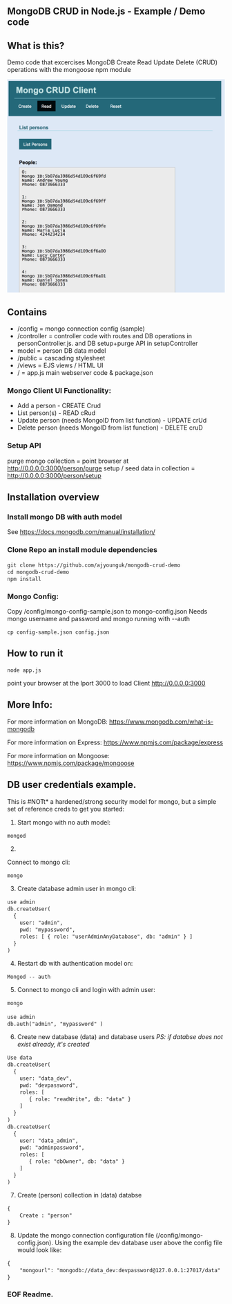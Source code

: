 ## MongoDB CRUD in Node.js - Example / Demo code

## What is this?
Demo code that excercises MongoDB Create Read Update Delete (CRUD) operations with the mongoose npm module

![Alt text](/screenshots/mongo_read.png?raw=true)

## Contains
- /config = mongo connection config (sample)
- /controller = controller code with routes and DB operations in personController.js. and DB setup+purge API in setupController
- model = person DB data model
- /public = cascading stylesheet 
- /views = EJS views / HTML UI
- / = app.js main webserver code & package.json 

### Mongo Client UI Functionality:
- Add a person - CREATE Crud
- List person(s) - READ cRud
- Update person (needs MongoID from list function) - UPDATE crUd
- Delete person (needs MongoID from list function) - DELETE cruD

### Setup API
purge mongo collection = point browser at http://0.0.0.0:3000/person/purge
setup / seed data in collection = http://0.0.0.0:3000/person/setup



## Installation overview

### Install mongo DB with auth model
See https://docs.mongodb.com/manual/installation/


### Clone Repo an install module dependencies
```
git clone https://github.com/ajyounguk/mongodb-crud-demo
cd mongodb-crud-demo
npm install
```

### Mongo Config:
Copy /config/mongo-config-sample.json to mongo-config.json
Needs mongo username and password and mongo running with --auth
```
cp config-sample.json config.json
```


## How to run it
```
node app.js
```

point your browser at the lport 3000 to load Client
http://0.0.0.0:3000


## More Info:
For more information on MongoDB:
https://www.mongodb.com/what-is-mongodb

For more information on Express:
https://www.npmjs.com/package/express

For more information on Mongoose:
https://www.npmjs.com/package/mongoose


## DB user credentials example.
This is #NOTt* a hardened/strong security model for mongo, but a simple set of reference creds to get you started:


1. Start mongo with no auth model:
```
mongod
```

2. 
Connect to mongo cli:
```
mongo
```

3. Create database admin user in mongo cli:
```
use admin
db.createUser(
  {
    user: "admin",
    pwd: "mypassword",
    roles: [ { role: "userAdminAnyDatabase", db: "admin" } ]
  }
)
```

4. Restart db with authentication model on:
```
Mongod -- auth
```

5. Connect to mongo cli and login with admin user:
```
mongo

use admin
db.auth("admin", "mypassword" )
```

6. Create new database (data) and database users 
*PS: if databse does not exist already, it's created*

```
Use data
db.createUser(
  {
    user: "data_dev",
    pwd: "devpassword",
    roles: [
       { role: "readWrite", db: "data" }
    ]
  }
)
db.createUser(
  {
    user: "data_admin",
    pwd: "adminpassword",
    roles: [
       { role: "dbOwner", db: "data" }
    ]
  }
)
```


7. Create (person) collection in (data) databse
```
{
	Create : "person"
}
```

8. Update the mongo connection configuration file (/config/mongo-config.json). Using the example dev database user above the config file would look like:
```
{
    "mongourl": "mongodb://data_dev:devpassword@127.0.0.1:27017/data"
}
```




### EOF Readme.
